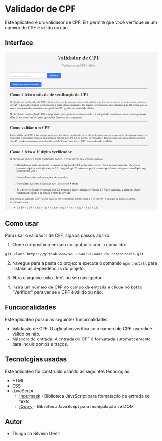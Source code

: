# Validador de CPF

Este aplicativo é um validador de CPF. Ele permite que você verifique se um número de CPF é válido ou não. 

## Interface
![interface do site](/assets/interface.png)


## Como usar

Para usar o validador de CPF, siga os passos abaixo:

1. Clone o repositório em seu computador com o comando:
```
git clone https://github.com/seu-usuario/nome-do-repositorio.git
```

2. Navegue para a pasta do projeto e execute o comando `npm install` para instalar as dependências do projeto.

3. Abra o arquivo `index.html` no seu navegador.

4. Insira um número de CPF no campo de entrada e clique no botão "Verificar" para ver se o CPF é válido ou não.

## Funcionalidades

Este aplicativo possui as seguintes funcionalidades:

- Validação de CPF: O aplicativo verifica se o número de CPF inserido é válido ou não.
- Máscara de entrada: A entrada do CPF é formatada automaticamente para incluir pontos e traços.

## Tecnologias usadas

Este aplicativo foi construído usando as seguintes tecnologias:

- HTML
- CSS
- JavaScript
  - [Inputmask](https://github.com/RobinHerbots/Inputmask) - Biblioteca JavaScript para formatação de entrada de texto.
  - [jQuery](https://jquery.com/) - Biblioteca JavaScript para manipulação de DOM.

## Autor

* Thiago da Silveira Gentil

